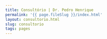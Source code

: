 ```yaml
---
title: Consultório | Dr. Pedro Henrique
permalink: '{{ page.fileSlug }}/index.html'
layout: consultorio.html
slug: consultorio
tags: pages
---
```



